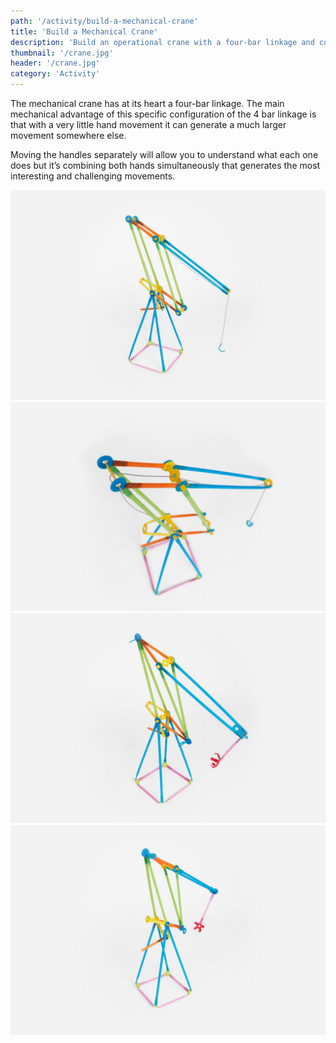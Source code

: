 ```yaml
---
path: '/activity/build-a-mechanical-crane'
title: 'Build a Mechanical Crane'
description: 'Build an operational crane with a four-bar linkage and control it with your hands.'
thumbnail: '/crane.jpg'
header: '/crane.jpg'
category: 'Activity'
---
```


<section component="youtube" url="https://youtu.be/xK5CfWNQJTI"></section>

The mechanical crane has at its heart a four-bar linkage. The main mechanical advantage of this specific configuration of the 4 bar linkage is that with a very little hand movement it can generate a much larger movement somewhere else.

Moving the handles separately will allow you to understand what each one does but it’s combining both hands simultaneously that generates the most interesting and challenging movements.

<section component="gallery">

![Add a string and a hook to simulate cables](/crane2.jpg)
![You can use the connector holes as guides](/crane3.jpg)
![Triangulate your structure for additional strength](/crane4.jpg)
![There are many ways to triangulate structures, try your own first](/crane5.jpg)

</section>
